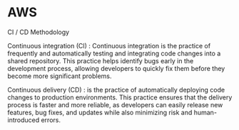# AWS

CI / CD Methodology

Continuous integration (CI) : Continuous integration is the practice of frequently and automatically testing and integrating code changes into a shared repository. This practice helps identify bugs early in the development process, allowing developers to quickly fix them before they become more significant problems.

Continuous delivery (CD) : is the practice of automatically deploying code changes to production environments. This practice ensures that the delivery process is faster and more reliable, as developers can easily release new features, bug fixes, and updates while also minimizing risk and human-introduced errors. 